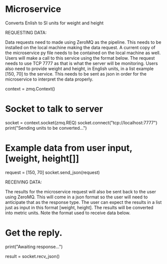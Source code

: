 # Microservice
 Converts Enlish to SI units for weight and height

REQUESTING DATA:

Data requests need to made using ZeroMQ as the pipeline. This needs to be installed on the local machine making the data request. A current copy of the microservice py file needs to be contained on the local machine as well. Users will make a call to this service using the format below. The request needs to use TCP 7777 as that is what the server will be monitoring. Users also need to provide weight and height, in English units, in a list example [150, 70] to the service. This needs to be sent as json in order for the microservice to interpret the data properly.

context = zmq.Context()

#  Socket to talk to server
socket = context.socket(zmq.REQ)
socket.connect("tcp://localhost:7777")
print("Sending units to be converted...")

# Example data from user input, [weight, height[]]
request = [150, 70]
socket.send_json(request)


RECEIVING DATA:

The results for the microservice request will also be sent back to the user using ZeroMQ. This will come in a json format so the user will need to anticipate that as the response type. The user can expect the results in a list just as input in this format [weight, height]. The results will be converted into metric units. Note the format used to receive data below.

#  Get the reply.
print("Awaiting response...")

result = socket.recv_json()